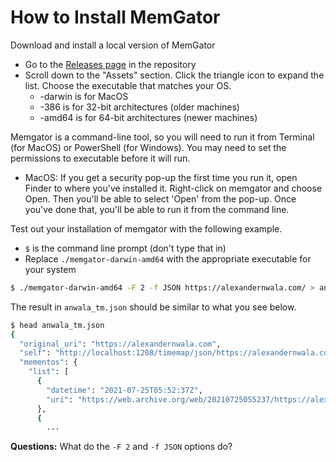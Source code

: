 # How to Install MemGator

Download and install a local version of MemGator

* Go to the [Releases page](https://github.com/oduwsdl/MemGator/releases) in the repository
* Scroll down to the "Assets" section.  Click the triangle icon to expand the list.  Choose the executable that matches your OS.
  * -darwin is for MacOS
  * -386 is for 32-bit architectures (older machines)
  * -amd64 is for 64-bit architectures (newer machines)

Memgator is a command-line tool, so you will need to run it from Terminal (for MacOS) or PowerShell (for Windows).  You may need to set the permissions to executable before it will run.

* MacOS: If you get a security pop-up the first time you run it, open Finder to where you've installed it.  Right-click on memgator and choose Open.  Then you'll be able to select 'Open' from the pop-up.  Once you've done that, you'll be able to run it from the command line.

Test out your installation of memgator with the following example.  

* `$` is the command line prompt (don't type that in)
* Replace `./memgator-darwin-amd64` with the appropriate executable for your system

```bash
$ ./memgator-darwin-amd64 -F 2 -f JSON https://alexandernwala.com/ > anwala_tm.json
```

The result in `anwala_tm.json` should be similar to what you see below.  
```bash
$ head anwala_tm.json
{
  "original_uri": "https://alexandernwala.com",
  "self": "http://localhost:1208/timemap/json/https://alexandernwala.com",
  "mementos": {
    "list": [
      {
        "datetime": "2021-07-25T05:52:37Z",
        "uri": "https://web.archive.org/web/20210725055237/https://alexandernwala.com/"
      },
      {
        ...
```

**Questions:** What do the `-F 2` and `-f JSON` options do?
